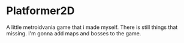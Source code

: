 # Platformer2D
 A little metroidvania game that i made myself. There is still things that missing. I'm gonna add maps and bosses to the game.
